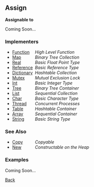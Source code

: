 Assign
------
__Assignable to__

Coming Soon...


### Implementers

* <span style="width:75px; float:left;">[Function](function)</span> _High Level Function_
* <span style="width:75px; float:left;">[Map](map)</span> _Binary Tree Collection_
* <span style="width:75px; float:left;">[Real](real)</span> _Basic Float Point Type_
* <span style="width:75px; float:left;">[Reference](reference)</span> _Basic Reference Type_
* <span style="width:75px; float:left;">[Dictionary](dictionary)</span> _Hashtable Collection_
* <span style="width:75px; float:left;">[Mutex](mutex)</span> _Mutual Exclusion Lock_
* <span style="width:75px; float:left;">[Int](int)</span> _Basic Integer Type_
* <span style="width:75px; float:left;">[Tree](tree)</span> _Binary Tree Container_
* <span style="width:75px; float:left;">[List](list)</span> _Sequential Collection_
* <span style="width:75px; float:left;">[Char](char)</span> _Basic Character Type_
* <span style="width:75px; float:left;">[Thread](thread)</span> _Concurrent Processes_
* <span style="width:75px; float:left;">[Table](table)</span> _Hashtable Container_
* <span style="width:75px; float:left;">[Array](array)</span> _Sequential Container_
* <span style="width:75px; float:left;">[String](string)</span> _Basic String Type_


### See Also

* <span style="width:75px; float:left;">[Copy](copy)</span> _Copyable_
* <span style="width:75px; float:left;">[New](new)</span> _Constructable on the Heap_


### Examples

Coming Soon...

[Back](/documentation)
